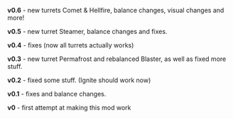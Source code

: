 **v0.6** - new turrets Comet & Hellfire, balance changes, visual changes and more!


**v0.5** - new turret Steamer, balance changes and fixes.


**v0.4** - fixes (now all turrets actually works)


**v0.3** - new turret Permafrost and rebalanced Blaster, as well as fixed more stuff.


**v0.2** - fixed some stuff. (Ignite should work now)


**v0.1** - fixes and balance changes.


**v0** - first attempt at making this mod work

